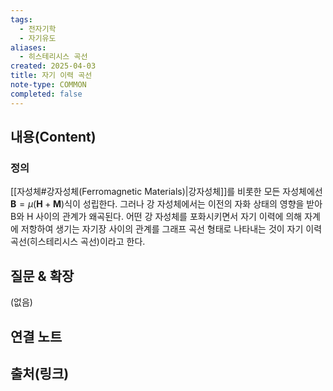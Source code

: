 ```yaml
---
tags:
  - 전자기학
  - 자기유도
aliases:
  - 히스테리시스 곡선
created: 2025-04-03
title: 자기 이력 곡선
note-type: COMMON
completed: false
---
```


## 내용(Content)

### 정의

[[자성체#강자성체(Ferromagnetic Materials)|강자성체]]를 비롯한 모든 자성체에선 $\mathbf{B} = \mu(\mathbf{H} + \mathbf{M})$식이 성립한다. 그러나 강 자성체에서는 이전의 자화 상태의 영향을 받아 B와 H 사이의 관계가 왜곡된다. 어떤 강 자성체를 포화시키면서 자기 이력에 의해 자계에 저항하여 생기는 자기장 사이의 관계를 그래프 곡선 형태로 나타내는 것이 자기 이력 곡선(히스테리시스 곡선)이라고 한다.

## 질문 & 확장

(없음)

## 연결 노트

## 출처(링크)

